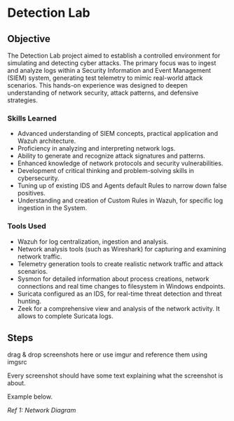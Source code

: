 # Detection Lab

## Objective

The Detection Lab project aimed to establish a controlled environment for simulating and detecting cyber attacks. The primary focus was to ingest and analyze logs within a Security Information and Event Management (SIEM) system, generating test telemetry to mimic real-world attack scenarios. This hands-on experience was designed to deepen understanding of network security, attack patterns, and defensive strategies.

### Skills Learned

- Advanced understanding of SIEM concepts, practical application and Wazuh architecture.
- Proficiency in analyzing and interpreting network logs.
- Ability to generate and recognize attack signatures and patterns.
- Enhanced knowledge of network protocols and security vulnerabilities.
- Development of critical thinking and problem-solving skills in cybersecurity.
- Tuning up of existing IDS and Agents default Rules to narrow down false positives.
- Understanding and creation of Custom Rules in Wazuh, for specific log ingestion in the System.

### Tools Used

- Wazuh for log centralization, ingestion and analysis.
- Network analysis tools (such as Wireshark) for capturing and examining network traffic.
- Telemetry generation tools to create realistic network traffic and attack scenarios.
- Sysmon for detailed information about process creations, network connections and real time changes to filesystem in Windows endpoints.
- Suricata configured as an IDS, for real-time threat detection and threat hunting.
- Zeek for a comprehensive view and analysis of the network activity. It allows to complete Suricata logs.

## Steps
drag & drop screenshots here or use imgur and reference them using imgsrc

Every screenshot should have some text explaining what the screenshot is about.

Example below.

*Ref 1: Network Diagram*
